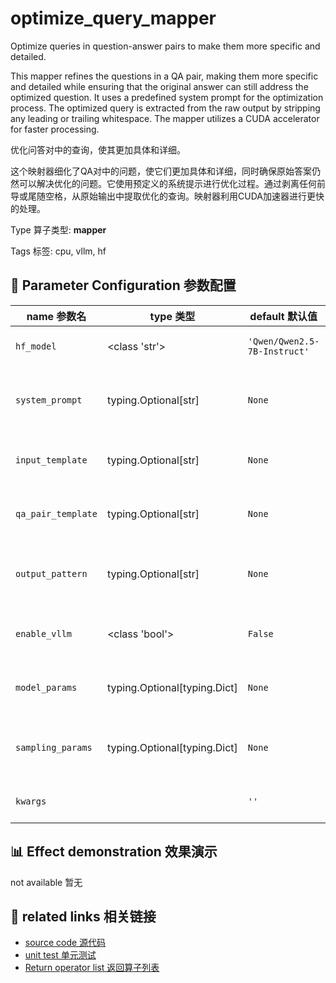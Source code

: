 # optimize_query_mapper

Optimize queries in question-answer pairs to make them more specific and detailed.

This mapper refines the questions in a QA pair, making them more specific and detailed while ensuring that the original answer can still address the optimized question. It uses a predefined system prompt for the optimization process. The optimized query is extracted from the raw output by stripping any leading or trailing whitespace. The mapper utilizes a CUDA accelerator for faster processing.

优化问答对中的查询，使其更加具体和详细。

这个映射器细化了QA对中的问题，使它们更加具体和详细，同时确保原始答案仍然可以解决优化的问题。它使用预定义的系统提示进行优化过程。通过剥离任何前导或尾随空格，从原始输出中提取优化的查询。映射器利用CUDA加速器进行更快的处理。

Type 算子类型: **mapper**

Tags 标签: cpu, vllm, hf

## 🔧 Parameter Configuration 参数配置
| name 参数名 | type 类型 | default 默认值 | desc 说明 |
|--------|------|--------|------|
| `hf_model` | <class 'str'> | `'Qwen/Qwen2.5-7B-Instruct'` | Hugging Face model ID. |
| `system_prompt` | typing.Optional[str] | `None` | System prompt for guiding the optimization task. |
| `input_template` | typing.Optional[str] | `None` | Template for building the input for the model. |
| `qa_pair_template` | typing.Optional[str] | `None` | Template for formatting the question and |
| `output_pattern` | typing.Optional[str] | `None` | Regular expression pattern to extract question |
| `enable_vllm` | <class 'bool'> | `False` | Whether to use VLLM for inference acceleration. |
| `model_params` | typing.Optional[typing.Dict] | `None` | Parameters for initializing the model. |
| `sampling_params` | typing.Optional[typing.Dict] | `None` | Sampling parameters for text generation (e.g., |
| `kwargs` |  | `''` | Extra keyword arguments. |

## 📊 Effect demonstration 效果演示
not available 暂无

## 🔗 related links 相关链接
- [source code 源代码](../../../data_juicer/ops/mapper/optimize_query_mapper.py)
- [unit test 单元测试](../../../tests/ops/mapper/test_optimize_query_mapper.py)
- [Return operator list 返回算子列表](../../Operators.md)